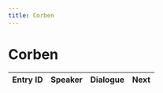 ```yaml
---
title: Corben
---
```


# Corben


| Entry ID | Speaker | Dialogue | Next |
| :------- | :------ | :------- | :------------ |
